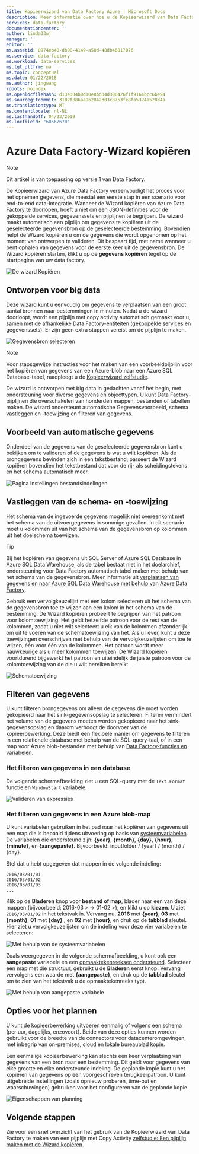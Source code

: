 ```yaml
---
title: Kopieerwizard van Data Factory Azure | Microsoft Docs
description: Meer informatie over hoe u de Kopieerwizard van Data Factory Azure gebruikt om te kopiëren van gegevens uit ondersteunde gegevensbronnen naar sinks.
services: data-factory
documentationcenter: ''
author: linda33wj
manager: ''
editor: ''
ms.assetid: 0974eb40-db98-4149-a50d-48db46817076
ms.service: data-factory
ms.workload: data-services
ms.tgt_pltfrm: na
ms.topic: conceptual
ms.date: 01/22/2018
ms.author: jingwang
robots: noindex
ms.openlocfilehash: d13e304b0d10e8bd34d306426f1f9164bcc6be94
ms.sourcegitcommit: 3102f886aa962842303c8753fe8fa5324a52834a
ms.translationtype: MT
ms.contentlocale: nl-NL
ms.lasthandoff: 04/23/2019
ms.locfileid: "60567670"
---
```

# <a name="azure-data-factory-copy-wizard"></a>Azure Data Factory-Wizard kopiëren
> [!NOTE]
> Dit artikel is van toepassing op versie 1 van Data Factory. 

De Kopieerwizard van Azure Data Factory vereenvoudigt het proces voor het opnemen gegevens, die meestal een eerste stap in een scenario voor end-to-end data-integratie. Wanneer de Wizard kopiëren van Azure Data Factory te doorlopen, hoeft u niet om een JSON-definities voor de gekoppelde services, gegevenssets en pijplijnen te begrijpen. De wizard maakt automatisch een pijplijn om gegevens te kopiëren uit de geselecteerde gegevensbron op de geselecteerde bestemming. Bovendien helpt de Wizard kopiëren u om de gegevens die wordt opgenomen op het moment van ontwerpen te valideren. Dit bespaart tijd, met name wanneer u bent ophalen van gegevens voor de eerste keer uit de gegevensbron. De Wizard kopiëren starten, klikt u op de **gegevens kopiëren** tegel op de startpagina van uw data factory.

![De wizard Kopiëren](./media/data-factory-copy-wizard/copy-data-wizard.png)

## <a name="designed-for-big-data"></a>Ontworpen voor big data
Deze wizard kunt u eenvoudig om gegevens te verplaatsen van een groot aantal bronnen naar bestemmingen in minuten. Nadat u de wizard doorloopt, wordt een pijplijn met copy activity automatisch gemaakt voor u, samen met de afhankelijke Data Factory-entiteiten (gekoppelde services en gegevenssets). Er zijn geen extra stappen vereist om de pijplijn te maken.   

![Gegevensbron selecteren](./media/data-factory-copy-wizard/select-data-source-page.png)

> [!NOTE]
> Voor stapsgewijze instructies voor het maken van een voorbeeldpijplijn voor het kopiëren van gegevens van een Azure-blob naar een Azure SQL Database-tabel, raadpleegt u de [Kopieerwizard zelfstudie](data-factory-copy-data-wizard-tutorial.md).
>
>

De wizard is ontworpen met big data in gedachten vanaf het begin, met ondersteuning voor diverse gegevens en objecttypen. U kunt Data Factory-pijplijnen die overschakelen van honderden mappen, bestanden of tabellen maken. De wizard ondersteunt automatische Gegevensvoorbeeld, schema vastleggen en -toewijzing en filteren van gegevens.

## <a name="automatic-data-preview"></a>Voorbeeld van automatische gegevens
Onderdeel van de gegevens van de geselecteerde gegevensbron kunt u bekijken om te valideren of de gegevens is wat u wilt kopiëren. Als de brongegevens bevinden zich in een tekstbestand, parseert de Wizard kopiëren bovendien het tekstbestand dat voor de rij- als scheidingstekens en het schema automatisch meer.

![Pagina Instellingen bestandsindelingen](./media/data-factory-copy-wizard/file-format-settings.png)

## <a name="schema-capture-and-mapping"></a>Vastleggen van de schema- en -toewijzing
Het schema van de ingevoerde gegevens mogelijk niet overeenkomt met het schema van de uitvoergegevens in sommige gevallen. In dit scenario moet u kolommen uit van het schema van de gegevensbron op kolommen uit het doelschema toewijzen.

> [!TIP]
> Bij het kopiëren van gegevens uit SQL Server of Azure SQL Database in Azure SQL Data Warehouse, als de tabel bestaat niet in het doelarchief, ondersteuning voor Data Factory automatisch tabel maken met behulp van het schema van de gegevensbron. Meer informatie uit [verplaatsen van gegevens en naar Azure SQL Data Warehouse met behulp van Azure Data Factory](./data-factory-azure-sql-data-warehouse-connector.md).
>

Gebruik een vervolgkeuzelijst met een kolom selecteren uit het schema van de gegevensbron toe te wijzen aan een kolom in het schema van de bestemming. De Wizard kopiëren probeert te begrijpen van het patroon voor kolomtoewijzing. Het geldt hetzelfde patroon voor de rest van de kolommen, zodat u niet wilt selecteert u elk van de kolommen afzonderlijk om uit te voeren van de schematoewijzing van het. Als u liever, kunt u deze toewijzingen overschrijven met behulp van de vervolgkeuzelijsten om toe te wijzen, één voor één van de kolommen. Het patroon wordt meer nauwkeurige als u meer kolommen toewijzen. De Wizard kopiëren voortdurend bijgewerkt het patroon en uiteindelijk de juiste patroon voor de kolomtoewijzing van de die u wilt bereiken bereikt.     

![Schematoewijzing](./media/data-factory-copy-wizard/schema-mapping.png)

## <a name="filtering-data"></a>Filteren van gegevens
U kunt filteren brongegevens om alleen de gegevens die moet worden gekopieerd naar het sink-gegevensopslag te selecteren. Filteren vermindert het volume van de gegevens moeten worden gekopieerd naar het sink-gegevensopslag en daarom verhoogt de doorvoer van de kopieerbewerking. Deze biedt een flexibele manier om gegevens te filteren in een relationele database met behulp van de SQL-query-taal, of in een map voor Azure blob-bestanden met behulp van [Data Factory-functies en variabelen](data-factory-functions-variables.md).   

### <a name="filtering-of-data-in-a-database"></a>Het filteren van gegevens in een database
De volgende schermafbeelding ziet u een SQL-query met de `Text.Format` functie en `WindowStart` variabele.

![Valideren van expressies](./media/data-factory-copy-wizard/validate-expressions.png)

### <a name="filtering-of-data-in-an-azure-blob-folder"></a>Het filteren van gegevens in een Azure blob-map
U kunt variabelen gebruiken in het pad naar het kopiëren van gegevens uit een map die is bepaald tijdens uitvoering op basis van [systeemvariabelen](data-factory-functions-variables.md#data-factory-system-variables). De variabelen die ondersteund zijn: **{year}**, **{month}**, **{day}**, **{hour}**, **{minute}**, en **{aangepaste}**. Bijvoorbeeld: inputfolder / {year} / {month} / {day}.

Stel dat u hebt opgegeven dat mappen in de volgende indeling:

    2016/03/01/01
    2016/03/01/02
    2016/03/01/03
    ...

Klik op de **Bladeren** knop voor **bestand of map**, blader naar een van deze mappen (bijvoorbeeld: 2016-03 > -> 01-02 >), en klikt u op **kiezen**. U ziet `2016/03/01/02` in het tekstvak in. Vervang nu, **2016** met **{year}**, **03** met **{month}**, **01** met **{day}** , en **02** met **{hour}**, en druk op de **tabblad** sleutel. Hier ziet u vervolgkeuzelijsten om de indeling voor deze vier variabelen te selecteren:

![Met behulp van de systeemvariabelen](./media/data-factory-copy-wizard/blob-standard-variables-in-folder-path.png)   

Zoals weergegeven in de volgende schermafbeelding, u kunt ook een **aangepaste** variabele en een [opmaaktekenreeksen ondersteund](https://msdn.microsoft.com/library/8kb3ddd4.aspx). Selecteer een map met die structuur, gebruikt u de **Bladeren** eerst knop. Vervang vervolgens een waarde met **{aangepaste}**, en druk op de **tabblad** sleutel om te zien van het tekstvak u de opmaaktekenreeks typt.     

![Met behulp van aangepaste variabele](./media/data-factory-copy-wizard/blob-custom-variables-in-folder-path.png)

## <a name="scheduling-options"></a>Opties voor het plannen
U kunt de kopieerbewerking uitvoeren eenmalig of volgens een schema (per uur, dagelijks, enzovoort). Beide van deze opties kunnen worden gebruikt voor de breedte van de connectors voor datacenteromgevingen, met inbegrip van on-premises, cloud en lokale bureaublad kopie.

Een eenmalige kopieerbewerking kan slechts één keer verplaatsing van gegevens van een bron naar een bestemming. Dit geldt voor gegevens van elke grootte en elke ondersteunde indeling. De geplande kopie kunt u het kopiëren van gegevens op een voorgeschreven terugkeerpatroon. U kunt uitgebreide instellingen (zoals opnieuw proberen, time-out en waarschuwingen) gebruiken voor het configureren van de geplande kopie.

![Eigenschappen van planning](./media/data-factory-copy-wizard/scheduling-properties.png)

## <a name="next-steps"></a>Volgende stappen
Zie voor een snel overzicht van het gebruik van de Kopieerwizard van Data Factory te maken van een pijplijn met Copy Activity [zelfstudie: Een pijplijn maken met de Wizard kopiëren](data-factory-copy-data-wizard-tutorial.md).
